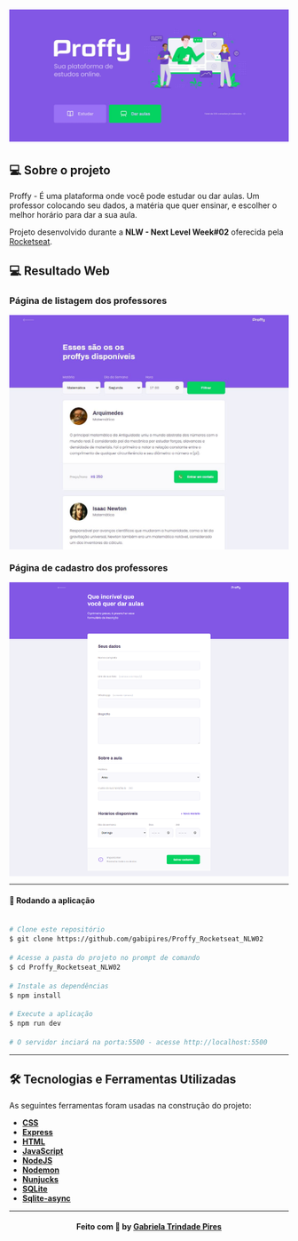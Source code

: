 <h1 align="center">
    <img alt="NextLevelWeek#02" title="#NextLevelWeek#02" src="https://github.com/gabipires/Proffy_Rocketseat_NLW02/blob/master/telainicial.JPG" />
</h1>


## 💻 Sobre o projeto

Proffy - É uma plataforma onde você pode estudar ou dar aulas. Um professor colocando seu dados, a matéria que quer ensinar, e escolher o melhor horário para dar a sua aula.

Projeto desenvolvido durante a **NLW - Next Level Week#02** oferecida pela [Rocketseat](https://rocketseat.com.br/).


## :computer: Resultado Web

###  Página de listagem dos professores

<p align="center" style="display: flex; align-items: flex-start; justify-content: center;">
  	<img alt="Página de listagem" src="https://github.com/gabipires/Proffy_Rocketseat_NLW02/blob/master/busca.JPG" width="100%">
</p>

###  Página de cadastro dos professores

<p align="center" style="display: flex; align-items: flex-start; justify-content: center;">
  	<img alt="Página de cadastro" src="https://github.com/gabipires/Proffy_Rocketseat_NLW02/blob/master/cadastro.png" width="100%">
</p>

---
#### 🧭 Rodando a aplicação

```bash

# Clone este repositório
$ git clone https://github.com/gabipires/Proffy_Rocketseat_NLW02

# Acesse a pasta do projeto no prompt de comando
$ cd Proffy_Rocketseat_NLW02

# Instale as dependências
$ npm install

# Execute a aplicação 
$ npm run dev

# O servidor inciará na porta:5500 - acesse http://localhost:5500 
```

---

## 🛠 Tecnologias e Ferramentas Utilizadas

As seguintes ferramentas foram usadas na construção do projeto:

- **[CSS](https://developer.mozilla.org/pt-BR/docs/Web/CSS)**
- **[Express](https://expressjs.com/)**
- **[HTML](https://developer.mozilla.org/pt-BR/docs/Web/HTML)**
- **[JavaScript](https://www.javascript.com)**
- **[NodeJS](https://nodejs.org/en/)**
- **[Nodemon](https://github.com/remy/nodemon)**
- **[Nunjucks](https://github.com/mozilla/nunjucks)**
- **[SQLite](https://www.sqlite.org/index.html)**
- **[Sqlite-async](https://www.npmjs.com/package/sqlite-async)**

---

<h4 align="center">
    Feito com 💜 by <a href="https://www.linkedin.com/in/gabipires/" target="_blank">Gabriela Trindade Pires</a>
</h4>
